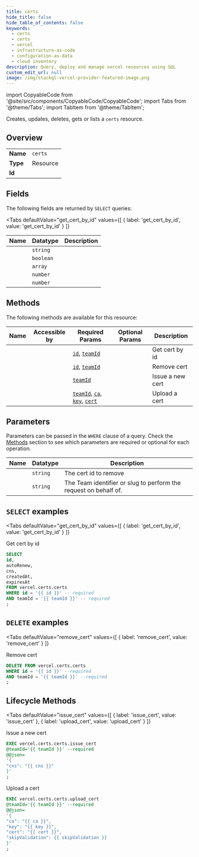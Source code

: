 ```yaml
--- 
title: certs
hide_title: false
hide_table_of_contents: false
keywords:
  - certs
  - certs
  - vercel
  - infrastructure-as-code
  - configuration-as-data
  - cloud inventory
description: Query, deploy and manage vercel resources using SQL
custom_edit_url: null
image: /img/stackql-vercel-provider-featured-image.png
---
```


import CopyableCode from '@site/src/components/CopyableCode/CopyableCode';
import Tabs from '@theme/Tabs';
import TabItem from '@theme/TabItem';

Creates, updates, deletes, gets or lists a <code>certs</code> resource.

## Overview
<table><tbody>
<tr><td><b>Name</b></td><td><code>certs</code></td></tr>
<tr><td><b>Type</b></td><td>Resource</td></tr>
<tr><td><b>Id</b></td><td><CopyableCode code="vercel.certs.certs" /></td></tr>
</tbody></table>

## Fields

The following fields are returned by `SELECT` queries:

<Tabs
    defaultValue="get_cert_by_id"
    values={[
        { label: 'get_cert_by_id', value: 'get_cert_by_id' }
    ]}
>
<TabItem value="get_cert_by_id">

<table>
<thead>
    <tr>
    <th>Name</th>
    <th>Datatype</th>
    <th>Description</th>
    </tr>
</thead>
<tbody>
<tr>
    <td><CopyableCode code="id" /></td>
    <td><code>string</code></td>
    <td></td>
</tr>
<tr>
    <td><CopyableCode code="autoRenew" /></td>
    <td><code>boolean</code></td>
    <td></td>
</tr>
<tr>
    <td><CopyableCode code="cns" /></td>
    <td><code>array</code></td>
    <td></td>
</tr>
<tr>
    <td><CopyableCode code="createdAt" /></td>
    <td><code>number</code></td>
    <td></td>
</tr>
<tr>
    <td><CopyableCode code="expiresAt" /></td>
    <td><code>number</code></td>
    <td></td>
</tr>
</tbody>
</table>
</TabItem>
</Tabs>

## Methods

The following methods are available for this resource:

<table>
<thead>
    <tr>
    <th>Name</th>
    <th>Accessible by</th>
    <th>Required Params</th>
    <th>Optional Params</th>
    <th>Description</th>
    </tr>
</thead>
<tbody>
<tr>
    <td><a href="#get_cert_by_id"><CopyableCode code="get_cert_by_id" /></a></td>
    <td><CopyableCode code="select" /></td>
    <td><a href="#parameter-id"><code>id</code></a>, <a href="#parameter-teamId"><code>teamId</code></a></td>
    <td></td>
    <td>Get cert by id</td>
</tr>
<tr>
    <td><a href="#remove_cert"><CopyableCode code="remove_cert" /></a></td>
    <td><CopyableCode code="delete" /></td>
    <td><a href="#parameter-id"><code>id</code></a>, <a href="#parameter-teamId"><code>teamId</code></a></td>
    <td></td>
    <td>Remove cert</td>
</tr>
<tr>
    <td><a href="#issue_cert"><CopyableCode code="issue_cert" /></a></td>
    <td><CopyableCode code="exec" /></td>
    <td><a href="#parameter-teamId"><code>teamId</code></a></td>
    <td></td>
    <td>Issue a new cert</td>
</tr>
<tr>
    <td><a href="#upload_cert"><CopyableCode code="upload_cert" /></a></td>
    <td><CopyableCode code="exec" /></td>
    <td><a href="#parameter-teamId"><code>teamId</code></a>, <a href="#parameter-ca"><code>ca</code></a>, <a href="#parameter-key"><code>key</code></a>, <a href="#parameter-cert"><code>cert</code></a></td>
    <td></td>
    <td>Upload a cert</td>
</tr>
</tbody>
</table>

## Parameters

Parameters can be passed in the `WHERE` clause of a query. Check the [Methods](#methods) section to see which parameters are required or optional for each operation.

<table>
<thead>
    <tr>
    <th>Name</th>
    <th>Datatype</th>
    <th>Description</th>
    </tr>
</thead>
<tbody>
<tr id="parameter-id">
    <td><CopyableCode code="id" /></td>
    <td><code>string</code></td>
    <td>The cert id to remove</td>
</tr>
<tr id="parameter-teamId">
    <td><CopyableCode code="teamId" /></td>
    <td><code>string</code></td>
    <td>The Team identifier or slug to perform the request on behalf of.</td>
</tr>
</tbody>
</table>

## `SELECT` examples

<Tabs
    defaultValue="get_cert_by_id"
    values={[
        { label: 'get_cert_by_id', value: 'get_cert_by_id' }
    ]}
>
<TabItem value="get_cert_by_id">

Get cert by id

```sql
SELECT
id,
autoRenew,
cns,
createdAt,
expiresAt
FROM vercel.certs.certs
WHERE id = '{{ id }}' -- required
AND teamId = '{{ teamId }}' -- required
;
```
</TabItem>
</Tabs>


## `DELETE` examples

<Tabs
    defaultValue="remove_cert"
    values={[
        { label: 'remove_cert', value: 'remove_cert' }
    ]}
>
<TabItem value="remove_cert">

Remove cert

```sql
DELETE FROM vercel.certs.certs
WHERE id = '{{ id }}' --required
AND teamId = '{{ teamId }}' --required
;
```
</TabItem>
</Tabs>


## Lifecycle Methods

<Tabs
    defaultValue="issue_cert"
    values={[
        { label: 'issue_cert', value: 'issue_cert' },
        { label: 'upload_cert', value: 'upload_cert' }
    ]}
>
<TabItem value="issue_cert">

Issue a new cert

```sql
EXEC vercel.certs.certs.issue_cert 
@teamId='{{ teamId }}' --required 
@@json=
'{
"cns": "{{ cns }}"
}'
;
```
</TabItem>
<TabItem value="upload_cert">

Upload a cert

```sql
EXEC vercel.certs.certs.upload_cert 
@teamId='{{ teamId }}' --required 
@@json=
'{
"ca": "{{ ca }}", 
"key": "{{ key }}", 
"cert": "{{ cert }}", 
"skipValidation": {{ skipValidation }}
}'
;
```
</TabItem>
</Tabs>
